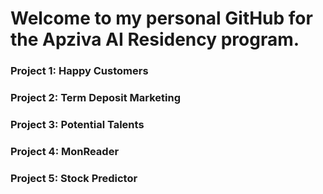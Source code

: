 # Welcome to my personal GitHub for the Apziva AI Residency program. 

### Project 1: Happy Customers 
### Project 2: Term Deposit Marketing
### Project 3: Potential Talents
### Project 4: MonReader
### Project 5: Stock Predictor
